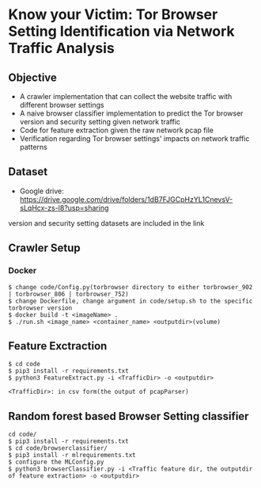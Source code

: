# Know your Victim: Tor Browser Setting Identification via Network Traffic Analysis

## Objective

- A crawler implementation that can collect the website traffic with different browser settings
- A naive browser classifier implementation to predict the Tor browser version and security setting given network traffic
- Code for feature extraction given the raw network pcap file
- Verification regarding Tor browser settings' impacts on network traffic patterns

## Dataset

- Google drive: https://drive.google.com/drive/folders/1dB7FJGCpHzYL1CnevsV-sLqHcx-zs-l8?usp=sharing

version and security setting datasets are included in the link

## Crawler Setup

### Docker

```
$ change code/Config.py(torbrowser directory to either torbrowser_902 | torbrowser_806 | torbrowser_752)
$ change Dockerfile, change argument in code/setup.sh to the specific torbrowser version
$ docker build -t <imageName> .
$ ./run.sh <image_name> <container_name> <outputdir>(volume)
```

## Feature Exctraction

```
$ cd code
$ pip3 install -r requirements.txt
$ python3 FeatureExtract.py -i <TrafficDir> -o <outputdir>

<TrafficDir>: in csv form(the output of pcapParser)
```

## Random forest based Browser Setting classifier

```
cd code/
$ pip3 install -r requirements.txt
$ cd code/browserclassifier/
$ pip3 install -r mlrequirements.txt
$ configure the MLConfig.py
$ python3 browserClassifier.py -i <Traffic feature dir, the outputdir of feature extraction> -o <outputdir>
```